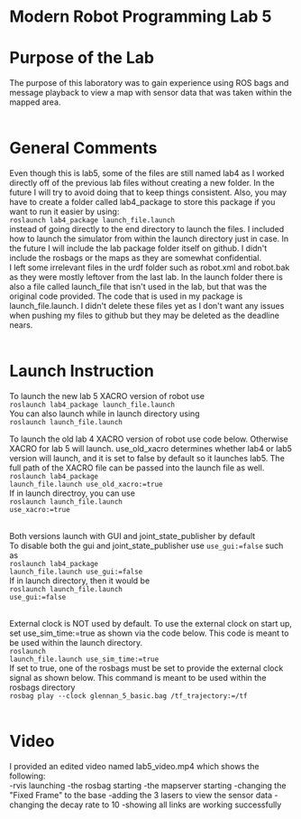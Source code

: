<h1>Modern Robot Programming Lab 5</h1>
<h1>Purpose of the Lab</h1>
The purpose of this laboratory was to gain experience using ROS bags and message playback to view a map with sensor data that was taken within the mapped area. <br><br>

<h1>General Comments</h1>
Even though this is lab5, some of the files are still named lab4 as I worked directly off of the previous lab files without creating a new folder. In the future I will try to avoid doing that to keep things consistent. Also, you may have to create a folder called lab4_package to store this package if you want to run it easier by using: <br>
<code>roslaunch lab4_package launch_file.launch</code><br>
instead of going directly to the end directory to launch the files. I included how to launch the simulator from within the launch directory just in case. In the future I will include the lab package folder itself on github. I didn't include the rosbags or the maps as they are somewhat confidential. <br> 
I left some irrelevant files in the urdf folder such as robot.xml and robot.bak as they were mostly leftover from the last lab. In the launch folder there is also a file called launch_file that isn't used in the lab, but that was the original code provided. The code that is used in my package is launch_file.launch. I didn't delete these files yet as I don't want any issues when pushing my files to github but they may be deleted as the deadline nears.<br><br>

<h1>Launch Instruction</h1>
To launch the new lab 5 XACRO version of robot use <br>
<code>roslaunch lab4_package launch_file.launch</code><br>
You can also launch while in launch directory using <br>
<code>roslaunch launch_file.launch</code>

To launch the old lab 4 XACRO version of robot use code below. Otherwise XACRO for lab 5 will launch. use_old_xacro determines whether lab4 or lab5 version will launch, and it is set to false by default so it launches lab5. The full path of the XACRO file can be passed into the launch file as well. <br>
<code>roslaunch lab4_package launch_file.launch use_old_xacro:=true</code><br>
If in launch directroy, you can use <br>
<code>roslaunch launch_file.launch use_xacro:=true</code><br><br>

Both versions launch with GUI and joint_state_publisher by default<br>
To disable both the gui and joint_state_publisher use <code>use_gui:=false</code> such as<br>
<code>roslaunch lab4_package launch_file.launch use_gui:=false</code><br>
If in launch directory, then it would be <br>
<code>roslaunch launch_file.launch use_gui:=false</code> <br><br>

External clock is NOT used by default. To use the external clock on start up, set use_sim_time:=true as shown via the code below. This code is meant to be used within the launch directory. <br>
<code>roslaunch launch_file.launch use_sim_time:=true</code> <br>
If set to true, one of the rosbags must be set to provide the external clock signal as shown below. This command is meant to be used within the rosbags directory<br>
<code>rosbag play --clock glennan_5_basic.bag /tf_trajectory:=/tf</code> <br><br>

<h1>Video</h1>
I provided an edited video named lab5_video.mp4 which shows the following: <br>
-rvis launching 
-the rosbag starting 
-the mapserver starting
-changing the "Fixed Frame" to the base
-adding the 3 lasers to view the sensor data
-changing the decay rate to 10
-showing all links are working successfully



